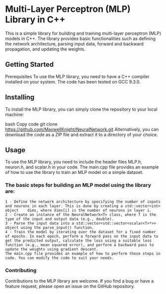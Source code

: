 # Multi-Layer Perceptron (MLP) Library in C++

This is a simple library for building and training multi-layer perceptron (MLP) models in C++. The library provides basic functionalities such as defining the network architecture, parsing input data, forward and backward propagation, and updating the weights.

## Getting Started

Prerequisites
To use the MLP library, you need to have a C++ compiler installed on your system. The code has been tested on GCC 9.3.0.

## Installing

To install the MLP library, you can simply clone the repository to your local machine:

bash
Copy code
git clone https://github.com/MaxwellKnight/NeuralNetwork.git
Alternatively, you can download the code as a ZIP file and extract it to a directory of your choice.

## Usage

To use the MLP library, you need to include the header files MLP.h, neuron.h, and scalar.h in your code. The main.cpp file provides an example of how to use the library to train an MLP model on a simple dataset.

### The basic steps for building an MLP model using the library are:

    1 - Define the network architecture by specifying the number of inputs and neurons in each layer. This is done by creating a std::vector<int> object 	dims, where dims[i] is the number of neurons in layer i.
    2 - Create an instance of the NeuralNetwork<T> class, where T is the type of the input and output data (e.g., double).
    3 - Parse the input data into a std::vector<std::vector<scalar<T>*>> object using the parse_input() function.
    4 - Train the model by iterating over the dataset for a fixed number of epochs. In each epoch, perform a forward pass on the input data to get the predicted output, calculate the loss using a suitable loss function (e.g., mean squared error), and perform a backward pass to update the weights using gradient descent.
    The main.cpp file provides an example of how to perform these steps in code. You can modify the code to suit your needs.

### Contributing

Contributions to the MLP library are welcome. If you find a bug or have a feature request, please open an issue on the GitHub repository.
